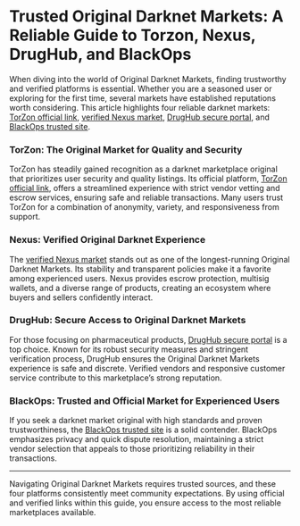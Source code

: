 # Trusted Original Darknet Markets: A Reliable Guide to Torzon, Nexus, DrugHub, and BlackOps

When diving into the world of Original Darknet Markets, finding trustworthy and verified platforms is essential. Whether you are a seasoned user or exploring for the first time, several markets have established reputations worth considering. This article highlights four reliable darknet markets: <a href="http://%74&#111;&#114;%7A&#111;%6E%35&#103;%32&#97;&#109;&#110;%36%62&#106;%6E&#104;%6D&#104;%73&#107;%63%6E&#116;%74&#110;&#110;%35%63&#121;&#53;%78&#52;&#101;&#112;&#121;%33&#114;&#101;&#100;&#53;%35%67&#108;%61&#110;%66&#112;%63%65&#55;&#111;&#51;%34%79&#100;%2E&#111;%6E&#105;%6F&#110;">TorZon official link</a>, <a href="http://&#110;%65&#120;&#117&#115;%7A&#104;%6E%37%66&#121;&#55;&#120;%67%37%75&#100;&#116;&#118;&#52;%33%76&#105;%68&#110;%68%76%71&#53;%79%6C%72&#53;%37&#98;%34&#112;%6E&#116;%65%75&#109;%36%78&#54;&#111;%6E%72&#110;&#116;&#119;%62%35%75%71%64%2E&#111;&#110;%69&#111;%6E">verified Nexus market</a>, <a href="http://%64&#114;&#117%67&#104;%75&#98;%32&#112;%77&#122;&#107;&#122;&#106;%74&#99;&#117&#97;%72%66%35&#112;%32%66&#54;%73%78%6D%68%37%74%6A%75&#105;&#121;%77%34%75%77%63&#97;%68%34&#104;&#106;&#116;%66&#52;&#55;%6F%69&#112;&#99;%69%61%64%2E%6F%6E&#105;&#111;%6E">DrugHub secure portal</a>, and <a href="http://%62&#108;%61&#99;&#107;%6F%70&#115;&#97;%61%78%37%69&#101;&#101;&#108;&#106;%65&#99;&#116;%76&#105;&#51;&#118;%6E&#51;%61%35%6D%32%77&#102;%73%73%79&#108;%63&#100;%71&#97;%73&#119;&#114;%76&#108;&#98;&#101;%70%74%77&#122;%76&#53;&#111;&#105;%64&#46;%6F%6E&#105;&#111;&#110;">BlackOps trusted site</a>.

### TorZon: The Original Market for Quality and Security  
TorZon has steadily gained recognition as a darknet marketplace original that prioritizes user security and quality listings. Its official platform, <a href="http://%74&#111;&#114;%7A&#111;%6E%35&#103;%32&#97;&#109;&#110;%36%62&#106;%6E&#104;%6D&#104;%73&#107;%63%6E&#116;%74&#110;&#110;%35%63&#121;&#53;%78&#52;&#101;&#112;&#121;%33&#114;&#101;&#100;&#53;%35%67&#108;%61&#110;%66&#112;%63%65&#55;&#111;&#51;%34%79&#100;%2E&#111;%6E&#105;%6F&#110;">TorZon official link</a>, offers a streamlined experience with strict vendor vetting and escrow services, ensuring safe and reliable transactions. Many users trust TorZon for a combination of anonymity, variety, and responsiveness from support.

### Nexus: Verified Original Darknet Experience  
The <a href="http://&#110;%65&#120;&#117&#115;%7A&#104;%6E%37%66&#121;&#55;&#120;%67%37%75&#100;&#116;&#118;&#52;%33%76&#105;%68&#110;%68%76%71&#53;%79%6C%72&#53;%37&#98;%34&#112;%6E&#116;%65%75&#109;%36%78&#54;&#111;%6E%72&#110;&#116;&#119;%62%35%75%71%64%2E&#111;&#110;%69&#111;%6E">verified Nexus market</a> stands out as one of the longest-running Original Darknet Markets. Its stability and transparent policies make it a favorite among experienced users. Nexus provides escrow protection, multisig wallets, and a diverse range of products, creating an ecosystem where buyers and sellers confidently interact.

### DrugHub: Secure Access to Original Darknet Markets  
For those focusing on pharmaceutical products, <a href="http://%64&#114;&#117%67&#104;%75&#98;%32&#112;%77&#122;&#107;&#122;&#106;%74&#99;&#117&#97;%72%66%35&#112;%32%66&#54;%73%78%6D%68%37%74%6A%75&#105;&#121;%77%34%75%77%63&#97;%68%34&#104;&#106;&#116;%66&#52;&#55;%6F%69&#112;&#99;%69%61%64%2E%6F%6E&#105;&#111;%6E">DrugHub secure portal</a> is a top choice. Known for its robust security measures and stringent verification process, DrugHub ensures the Original Darknet Markets experience is safe and discrete. Verified vendors and responsive customer service contribute to this marketplace’s strong reputation.

### BlackOps: Trusted and Official Market for Experienced Users  
If you seek a darknet market original with high standards and proven trustworthiness, the <a href="http://%62&#108;%61&#99;&#107;%6F%70&#115;&#97;%61%78%37%69&#101;&#101;&#108;&#106;%65&#99;&#116;%76&#105;&#51;&#118;%6E&#51;%61%35%6D%32%77&#102;%73%73%79&#108;%63&#100;%71&#97;%73&#119;&#114;%76&#108;&#98;&#101;%70%74%77&#122;%76&#53;&#111;&#105;%64&#46;%6F%6E&#105;&#111;&#110;">BlackOps trusted site</a> is a solid contender. BlackOps emphasizes privacy and quick dispute resolution, maintaining a strict vendor selection that appeals to those prioritizing reliability in their transactions.

---

Navigating Original Darknet Markets requires trusted sources, and these four platforms consistently meet community expectations. By using official and verified links within this guide, you ensure access to the most reliable marketplaces available.


